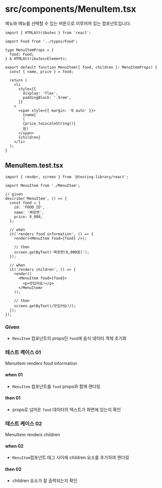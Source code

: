 # src/components/MenuItem.tsx

메뉴와 메뉴를 선택할 수 있는 버튼으로 이루어져 있는 컴포넌트입니다.

```tsx
import { HTMLAttributes } from 'react';

import Food from '../types/Food';

type MenuItemProps = {
  food: Food;
} & HTMLAttributes<Element>;

export default function MenuItem({ food, children }: MenuItemProps) {
  const { name, price } = food;

  return (
    <li
      style={{
        display: 'flex',
        paddingBlock: '.5rem',
      }}
    >
      <span style={{ margin: '0 auto' }}>
        {name}
        (
        {price.toLocaleString()}
        원)
      </span>
      {children}
    </li>
  );
}
```

## MenuItem.test.tsx

```tsx
import { render, screen } from '@testing-library/react';

import MenuItem from './MenuItem';

// given
describe('MenuItem', () => {
  const food = {
    id: 'FOOD_ID',
    name: '짜장면',
    price: 8_000,
  };

  // when
  it('renders food information', () => {
    render(<MenuItem food={food} />);

    // then
    screen.getByText('짜장면(8,000원)');
  });

  // when
  it('renders children', () => {
    render((
      <MenuItem food={food}>
        <p>맛있어요!</p>
      </MenuItem>
    ));

    // then
    screen.getByText(/맛있어요!/);
  });
});
```

### Given

- `MenuItem` 컴포넌트의 props인 `food`에 음식 데이터 객체 초기화

### 테스트 케이스 01

MenuItem renders food information

#### when 01

- `MenuItem` 컴포넌트를 `food` props와 함께 랜더링

#### then 01

- props로 넘어온 `food` 데이터의 텍스트가 화면에 있는지 확인

### 테스트 케이스 02

MenuItem renders children

#### when 02

- `MenuItem`컴포넌트 태그 사이에 children 요소를 추가하여 랜더링

#### then 02

- children 요소가 잘 출력되는지 확인
